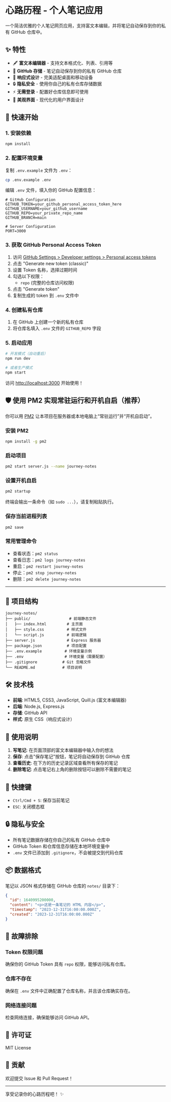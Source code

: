 # 心路历程 - 个人笔记应用

一个简洁优雅的个人笔记网页应用，支持富文本编辑，并将笔记自动保存到你的私有 GitHub 仓库中。

## ✨ 特性

- 🖋️ **富文本编辑器** - 支持文本格式化、列表、引用等
- 💾 **GitHub 存储** - 笔记自动保存到你的私有 GitHub 仓库
- 📱 **响应式设计** - 完美适配桌面和移动设备
- 🔒 **隐私安全** - 使用你自己的私有仓库存储数据
- ⚡ **无需登录** - 配置好仓库信息即可使用
- 🎨 **美观界面** - 现代化的用户界面设计

## 🚀 快速开始

### 1. 安装依赖

```bash
npm install
```

### 2. 配置环境变量

复制 `.env.example` 文件为 `.env`：

```bash
cp .env.example .env
```

编辑 `.env` 文件，填入你的 GitHub 配置信息：

```env
# GitHub Configuration
GITHUB_TOKEN=your_github_personal_access_token_here
GITHUB_USERNAME=your_github_username
GITHUB_REPO=your_private_repo_name
GITHUB_BRANCH=main

# Server Configuration
PORT=3000
```

### 3. 获取 GitHub Personal Access Token

1. 访问 [GitHub Settings > Developer settings > Personal access tokens](https://github.com/settings/tokens)
2. 点击 "Generate new token (classic)"
3. 设置 Token 名称，选择过期时间
4. 勾选以下权限：
   - `repo` (完整的仓库访问权限)
5. 点击 "Generate token"
6. 复制生成的 token 到 `.env` 文件中

### 4. 创建私有仓库

1. 在 GitHub 上创建一个新的私有仓库
2. 将仓库名填入 `.env` 文件的 `GITHUB_REPO` 字段

### 5. 启动应用

```bash
# 开发模式（自动重启）
npm run dev

# 或者生产模式
npm start
```

访问 [http://localhost:3000](http://localhost:3000) 开始使用！

## 🛡️ 使用 PM2 实现常驻运行和开机自启（推荐）

你可以用 [PM2](https://pm2.keymetrics.io/) 让本项目在服务器或本地电脑上“常驻运行”并“开机自启动”。

### 安装 PM2

```bash
npm install -g pm2
```

### 启动项目

```bash
pm2 start server.js --name journey-notes
```

### 设置开机自启

```bash
pm2 startup
```
终端会输出一条命令（如 `sudo ...`），请复制粘贴执行。

### 保存当前进程列表

```bash
pm2 save
```

### 常用管理命令

- 查看状态：`pm2 status`
- 查看日志：`pm2 logs journey-notes`
- 重启：`pm2 restart journey-notes`
- 停止：`pm2 stop journey-notes`
- 删除：`pm2 delete journey-notes`

---

## 📁 项目结构

```
journey-notes/
├── public/                 # 前端静态文件
│   ├── index.html         # 主页面
│   ├── style.css          # 样式文件
│   └── script.js          # 前端逻辑
├── server.js              # Express 服务器
├── package.json           # 项目配置
├── .env.example          # 环境变量示例
├── .env                  # 环境变量（需要配置）
├── .gitignore           # Git 忽略文件
└── README.md            # 项目说明
```

## 🛠️ 技术栈

- **前端**: HTML5, CSS3, JavaScript, Quill.js (富文本编辑器)
- **后端**: Node.js, Express.js
- **存储**: GitHub API
- **样式**: 原生 CSS（响应式设计）

## 📝 使用说明

1. **写笔记**: 在页面顶部的富文本编辑器中输入你的想法
2. **保存**: 点击"保存笔记"按钮，笔记将自动保存到 GitHub 仓库
3. **查看历史**: 在下方的历史记录区域查看所有保存的笔记
4. **删除笔记**: 点击笔记右上角的删除按钮可以删除不需要的笔记

## 🔑 快捷键

- `Ctrl/Cmd + S`: 保存当前笔记
- `ESC`: 关闭模态框

## 🔒 隐私与安全

- 所有笔记数据存储在你自己的私有 GitHub 仓库中
- GitHub Token 和仓库信息存储在本地环境变量中
- `.env` 文件已添加到 `.gitignore`，不会被提交到代码仓库

## 📦 数据格式

笔记以 JSON 格式存储在 GitHub 仓库的 `notes/` 目录下：

```json
{
  "id": 1640995200000,
  "content": "<p>这是一条笔记的 HTML 内容</p>",
  "timestamp": "2023-12-31T16:00:00.000Z",
  "created": "2023-12-31T16:00:00.000Z"
}
```

## 🛟 故障排除

### Token 权限问题
确保你的 GitHub Token 具有 `repo` 权限，能够访问私有仓库。

### 仓库不存在
确保在 `.env` 文件中正确配置了仓库名称，并且该仓库确实存在。

### 网络连接问题
检查网络连接，确保能够访问 GitHub API。

## 📄 许可证

MIT License

## 🤝 贡献

欢迎提交 Issue 和 Pull Request！

---

享受记录你的心路历程吧！ ✨ 